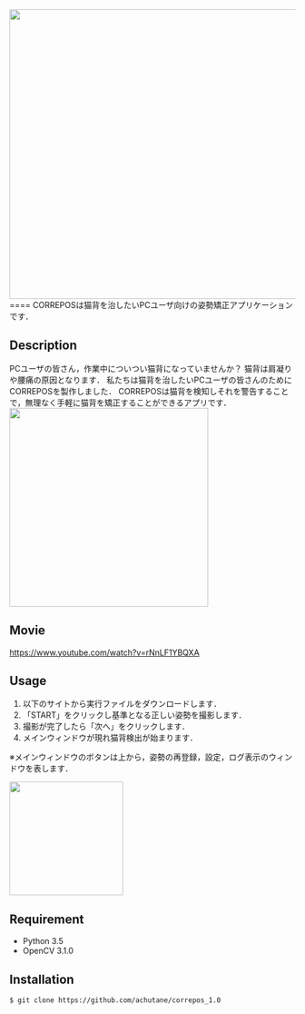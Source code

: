 <img src="https://github.com/achutane/correpos_1.0/blob/master/correpos_logo.png" width="510px">
====
CORREPOSは猫背を治したいPCユーザ向けの姿勢矯正アプリケーションです．

## Description
PCユーザの皆さん，作業中についつい猫背になっていませんか？
猫背は肩凝りや腰痛の原因となります．
私たちは猫背を治したいPCユーザの皆さんのためにCORREPOSを製作しました．
CORREPOSは猫背を検知しそれを警告することで，無理なく手軽に猫背を矯正することができるアプリです．
<img src="https://github.com/achutane/correpos_1.0/blob/master/posture_correction.png" width="350px">

## Movie
https://www.youtube.com/watch?v=rNnLF1YBQXA

## Usage
1. 以下のサイトから実行ファイルをダウンロードします．
2. 「START」をクリックし基準となる正しい姿勢を撮影します．
3. 撮影が完了したら「次へ」をクリックします．
4. メインウィンドウが現れ猫背検出が始まります．

※メインウィンドウのボタンは上から，姿勢の再登録，設定，ログ表示のウィンドウを表します．

<img src="https://github.com/achutane/correpos_1.0/blob/master/screenshot.png" width="200px">

## Requirement
* Python 3.5  
* OpenCV 3.1.0

## Installation
    $ git clone https://github.com/achutane/correpos_1.0
